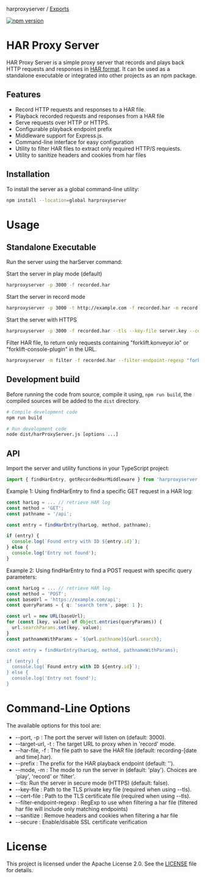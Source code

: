 harproxyserver / [Exports](modules.md)

[![npm version](https://badge.fury.io/js/harproxyserver.svg)](https://badge.fury.io/js/harproxyserver)

# HAR Proxy Server

HAR Proxy Server is a simple proxy server that records and plays back HTTP requests and responses in [HAR format](http://www.softwareishard.com/blog/har-12-spec/). It can be used as a standalone executable or integrated into other projects as an npm package.

## Features

- Record HTTP requests and responses to a HAR file.
- Playback recorded requests and responses from a HAR file
- Serve requests over HTTP or HTTPS.
- Configurable playback endpoint prefix
- Middleware support for Express.js.
- Command-line interface for easy configuration
- Utility to filter HAR files to extract only required HTTP/S requiests.
- Utility to sanitize headers and cookies from har files

## Installation

To install the server as a global command-line utility:

```bash
npm install --location=global harproxyserver
```

# Usage

## Standalone Executable

Run the server using the harServer command:

Start the server in play mode (default)

```bash
harproxyserver -p 3000 -f recorded.har
```

Start the server in record mode

```bash
harproxyserver -p 3000 -t http://example.com -f recorded.har -m record
```

Start the server with HTTPS

```bash
harproxyserver -p 3000 -f recorded.har --tls --key-file server.key --cert-file serv
```

Filter HAR file, to return only requests containing "forklift.konveyor.io" or "forklift-console-plugin"
in the URL.

```bash
harproxyserver -m filter -f recorded.har --filter-endpoint-regexp "forklift.konveyor.io|forklift-console-plugin"
```

## Development build

Before running the code from source, compile it using, `npm run build`, the compiled sources will be added to the `dist` directory.

```bash
# Compile development code
npm run build

# Run development code
node dist/harProxyServer.js [options ...]
```

## API

Import the server and utility functions in your TypeScript project:

```ts
import { findHarEntry, getRecordedHarMiddleware } from 'harproxyserver';
```

Example 1: Using findHarEntry to find a specific GET request in a HAR log:

```ts
const harLog = ... // retrieve HAR log
const method = 'GET';
const pathname = '/api';

const entry = findHarEntry(harLog, method, pathname);

if (entry) {
  console.log(`Found entry with ID ${entry.id}`);
} else {
  console.log('Entry not found');
}
```

Example 2: Using findHarEntry to find a POST request with specific query parameters:

```ts
const harLog = ... // retrieve HAR log
const method = 'POST';
const baseUrl = 'https://example.com/api';
const queryParams = { q: 'search term', page: 1 };

const url = new URL(baseUrl);
for (const [key, value] of Object.entries(queryParams)) {
  url.searchParams.set(key, value);
}
const pathnameWithParams = `${url.pathname}${url.search};

const entry = findHarEntry(harLog, method, pathnameWithParams);

if (entry) {
  console.log(`Found entry with ID ${entry.id}`);
} else {
  console.log('Entry not found');
}
```

# Command-Line Options

The available options for this tool are:

- --port, -p <number>: The port the server will listen on (default: 3000).
- --target-url, -t <url>: The target URL to proxy when in 'record' mode.
- --har-file, -f <file>: The file path to save the HAR file (default: recording-[date and time].har).
- --prefix <string>: The prefix for the HAR playback endpoint (default: '').
- --mode, -m <string>: The mode to run the server in (default: 'play'). Choices are 'play', 'record' or 'filter'.
- --tls: Run the server in secure mode (HTTPS) (default: false).
- --key-file <file>: Path to the TLS private key file (required when using --tls).
- --cert-file <file>: Path to the TLS certificate file (required when using --tls).
- --filter-endpoint-regexp <string>: RegExp to use when filtering a har file (filtered har file will include only matching endpoints)
- --sanitize <boolean>: Remove headers and cookies when filtering a har file
- --secure <boolean>: Enable/disable SSL certificate verification

# License

This project is licensed under the Apache License 2.0. See the [LICENSE](LICENSE) file for details.
